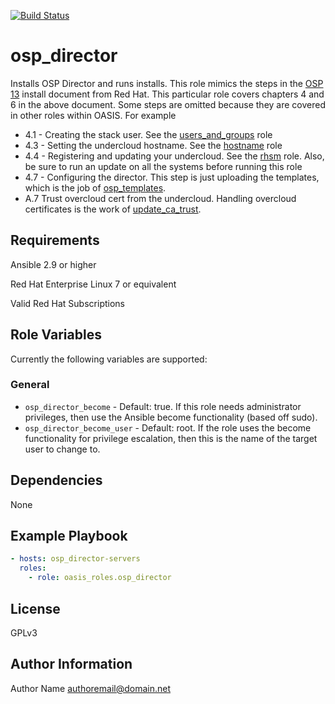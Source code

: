[![Build Status](https://travis-ci.com/oasis-roles/osp_director.svg?branch=master)](https://travis-ci.com/oasis-roles/osp_director)

osp_director
===========

Installs OSP Director and runs installs. This role mimics the steps in the
[OSP 13](https://access.redhat.com/documentation/en-us/red_hat_openstack_platform/13/html-single/director_installation_and_usage/)
install document from Red Hat. This particular role covers chapters 4 and 6 in
the above document. Some steps are omitted because they are covered
in other roles within OASIS. For example

* 4.1 - Creating the stack user. See the
[users\_and\_groups](https://github.com/oasis-roles/users_and_groups) role
* 4.3 - Setting the undercloud hostname. See the
[hostname](https://github.com/oasis-roles/hostname) role
* 4.4 - Registering and updating your undercloud. See the
[rhsm](https://github.com/oasis-roles/rhsm) role. Also, be sure to run an update
on all the systems before running this role
* 4.7 - Configuring the director. This step is just uploading the templates, which
is the job of [osp\_templates](https://github.com/oasis-roles/osp_templates).
* A.7 Trust overcloud cert from the undercloud. Handling overcloud certificates
is the work of [update\_ca\_trust](https://github.com/oasis-roles/update_ca_trust).


Requirements
------------

Ansible 2.9 or higher

Red Hat Enterprise Linux 7 or equivalent

Valid Red Hat Subscriptions

Role Variables
--------------

Currently the following variables are supported:

### General

* `osp_director_become` - Default: true. If this role needs administrator
  privileges, then use the Ansible become functionality (based off sudo).
* `osp_director_become_user` - Default: root. If the role uses the become
  functionality for privilege escalation, then this is the name of the target
  user to change to.

Dependencies
------------

None

Example Playbook
----------------

```yaml
- hosts: osp_director-servers
  roles:
    - role: oasis_roles.osp_director
```

License
-------

GPLv3

Author Information
------------------

Author Name <authoremail@domain.net>
